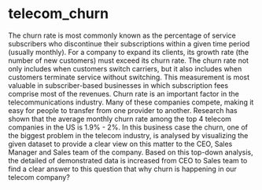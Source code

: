 # telecom_churn
The churn rate is most commonly known as the percentage of service subscribers who discontinue their subscriptions within a given time period (usually monthly). For a company to expand its clients, its growth rate (the number of new customers) must exceed its churn rate. The churn rate not only includes when customers switch carriers, but it also includes when customers terminate service without switching. This measurement is most valuable in subscriber-based businesses in which subscription fees comprise most of the revenues. Churn rate is an important factor in the telecommunications industry. Many of these companies compete, making it easy for people to transfer from one provider to another. Research has shown that the average monthly churn rate among the top 4 telecom companies in the US is 1.9% - 2%. In this business case the churn, one of the biggest problem in the telecom industry, is analysed by visualizing the given dataset to provide a clear view on this matter to the CEO, Sales Manager and Sales team of the company. Based on this top-down analysis, the detailed of demonstrated data is increased from CEO to Sales team to find a clear answer to this question that why churn is happening in our telecom company?

